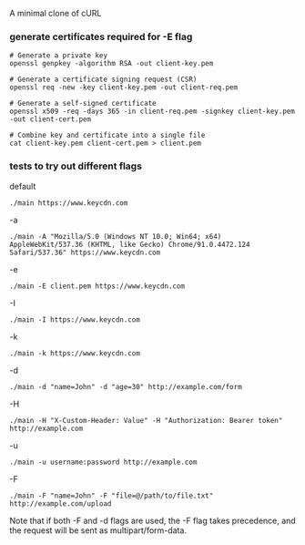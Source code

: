 A minimal clone of cURL

### generate certificates required for -E flag
```
# Generate a private key
openssl genpkey -algorithm RSA -out client-key.pem

# Generate a certificate signing request (CSR)
openssl req -new -key client-key.pem -out client-req.pem

# Generate a self-signed certificate
openssl x509 -req -days 365 -in client-req.pem -signkey client-key.pem -out client-cert.pem

# Combine key and certificate into a single file
cat client-key.pem client-cert.pem > client.pem
```

### tests to try out different flags
default
```
./main https://www.keycdn.com
```

-a
```
./main -A "Mozilla/5.0 (Windows NT 10.0; Win64; x64) AppleWebKit/537.36 (KHTML, like Gecko) Chrome/91.0.4472.124 Safari/537.36" https://www.keycdn.com
```

-e
```
./main -E client.pem https://www.keycdn.com
```

-I
```
./main -I https://www.keycdn.com
```

-k
```
./main -k https://www.keycdn.com
```

-d
```
./main -d "name=John" -d "age=30" http://example.com/form
```

-H
```
./main -H "X-Custom-Header: Value" -H "Authorization: Bearer token" http://example.com
```

-u
```
./main -u username:password http://example.com
```

-F
```
./main -F "name=John" -F "file=@/path/to/file.txt" http://example.com/upload
```
Note that if both -F and -d flags are used, the -F flag takes precedence, and the request will be sent as multipart/form-data.